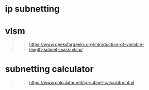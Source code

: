 # ip subnetting
# vlsm 
>> https://www.geeksforgeeks.org/introduction-of-variable-length-subnet-mask-vlsm/
# subnetting calculator
>> https://www.calculator.net/ip-subnet-calculator.html
